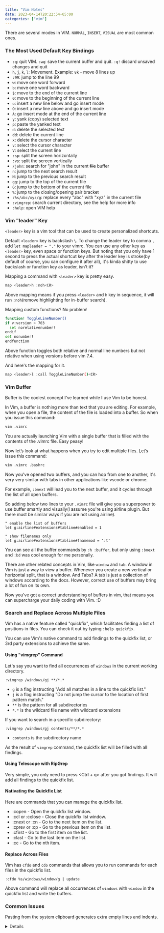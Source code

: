 ```yaml
---
title: "Vim Notes"
date: 2023-04-14T20:22:54-05:00
categories: ["vim"]
---
```


There are several modes in VIM. `NORMAL`, `INSERT`, `VISUAL` are most common ones.

### The Most Used Default Key Bindings

- `:q`: quit VIM. `:wq`: save the current buffer and quit. `:q!` discard unsaved changes and quit
- `h`, `j`, `k`, `l`: Movement. Example: `8k` - move 8 lines up
- `:99`: jump to the line 99
- `w`: move one word forward
- `b`: move one word backward
- `$`: move to the end of the current line
- `0`: move to the beginning of the current line
- `o`: insert a new line below and go insert mode
- `O`: insert a new line above and go insert mode
- `A`: go insert mode at the end of the current line
- `y`: yank (copy) selected text
- `p`: paste the yanked text
- `d`: delete the selected text
- `dd`: delete the current line
- `x`: delete the cursor character
- `v`: select the cursor character
- `V`: select the current line
- `:sp`: split the screen horizontally
- `:vs`: split the screen vertically
- `/john`: search for "john" in the current <s>file</s> buffer
- `n`: jump to the next search result
- `N`: jump to the previous search result
- `gg`: jump to the top of the current file
- `G`: jump to the bottom of the current file
- `%`: jump to the closing/opening pair bracket
- `:%s/abc/xyz/g`: replace every "abc" with "xyz" in the current file
- `:vimgrep`: search current directory, see the help for more info
- `:help`: open VIM help

### Vim "leader" Key

`<leader>` key is a vim tool that can be used to create personalized shortcuts.

Default `<leader>` key is backslash `\`. To change the leader key to comma `,` add `let mapleader = ","` to your vimrc. You can use any other key as `<leader>` key, even space or function keys. But noting that you only have 1 second to press the actual shortcut key after the leader key is stroke(by default of course, you can configure it after all), it's kinda shitty to use backslash or function key as leader, isn't it?

Mapping a command with `<leader>` key is pretty easy.

```bash
map <leader>h :noh<CR>
```

Above mapping means if you press `<leader>` and `h` key in sequence, it will run `:noh`(remove highlighting for in-buffer search).

Mapping custom functions? No problem!

```bash
function! ToggleLineNumber()
if v:version > 703
  set norelativenumber!
endif
set nonumber!
endfunction
```

Above function toggles both relative and normal line numbers but not relative when using versions before vim 7.4.

And here's the mapping for it.

```bash
map <leader>l :call ToggleLineNumber()<CR>
```

### Vim Buffer

Buffer is the coolest concept I've learned while I use Vim to be honest.

In Vim, a buffer is nothing more than text that you are editing. For example, when you open a file, the content of the file is loaded into a buffer. So when you issue this command:

```bash
vim .vimrc
```

You are actually launching Vim with a single buffer that is filled with the contents of the .vimrc file. Easy peasy!

Now let’s look at what happens when you try to edit multiple files. Let’s issue this command:

```bash
vim .vimrc .bashrc
```

Now you've opened two buffers, and you can hop from one to another, it's very very similar with tabs in other applications like vscode or chrome.

For example, `:bnext` will lead you to the next buffer, and it cycles through the list of all open buffers.

So adding below two lines to your `.vimrc` file will give you a superpower to use buffer smartly and visually(I assume you're using airline plugin. But there must be similar ways if you are not using airline).

```vim
" enable the list of buffers
let g:airline#extensions#tabline#enabled = 1

" show filenames only
let g:airline#extensions#tabline#fnamemod = ':t'
```

You can see all the buffer commands by `:h :buffer`, but only using `:bnext` and `:bd` was cool enough for me personally.

There are other related concepts in Vim, like `window` and `tab`. A window in Vim is just a way to view a buffer. Whenever you create a new vertical or horizontal split, that is a window. And Tabs? A tab is just a collection of windows according to the docs. However, correct use of buffers may bring a lot of fun on its own.

Now you've got a correct understanding of buffers in vim, that means you can supercharge your daily coding with Vim. :D

### Search and Replace Across Multiple Files

Vim has a native feature called "quickfix", which facilitates finding a list of positions in files. You can check it out by typing `:help quickfix`.

You can use Vim's native command to add findings to the quickfix list, or 3rd party extensions to achieve the same.

#### Using "vimgrep" Command

Let's say you want to find all occurrences of `windows` in the current working directory.

`:vimgrep /windows/gj **/*.*`

- `g` is a flag instructing "Add all matches in a line to the quickfix list."
- `j` is a flag instructing "Do not jump the cursor to the location of first pattern match."
- `**` is the pattern for all subdirectories
- `*.*` is the wildcard file name with wildcard extensions

If you want to search in a specific subdirectory:

`:vimgrep /windows/gj contents/**/*.*`

- `contents` is the subdirectory name

As the result of `vimgrep` command, the quickfix list will be filled with all findings.

#### Using Telescope with RipGrep

Very simple, you only need to press <Ctrl + q> after you got findings. It will add all findings to the quickfix list.

#### Nativating the Quickfix List

Here are commands that you can manage the quickfix list.

- :copen - Open the quickfix list window.
- :ccl or :cclose - Close the quickfix list window.
- :cnext or :cn - Go to the next item on the list.
- :cprev or :cp - Go to the previous item on the list.
- :cfirst - Go to the first item on the list.
- :clast - Go to the last item on the list.
- :cc <n> - Go to the nth item.

#### Replace Across Files

Vim has `cfdo` and `cdo` commands that allows you to run commands for each files in the quickfix list.

`:cfdo %s/windows/window/g | update`

Above command will replace all occurrences of `windows` with `window` in the quickfix list and write the buffers.

### Common Issues

Pasting from the system clipboard generates extra empty lines and indents.

<details>
This issue happens on Windows. A workaround is `vp` or `Vp`
</details>
